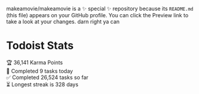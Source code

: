 makeamovie/makeamovie is a ✨ special ✨ repository because its `README.md` (this file) appears on your GitHub profile.
You can click the Preview link to take a look at your changes. darn right ya can

# Todoist Stats

<!-- TODO-IST:START -->
🏆  36,141 Karma Points           
🌸  Completed 9 tasks today           
✅  Completed 26,524 tasks so far           
⏳  Longest streak is 328 days
<!-- TODO-IST:END -->